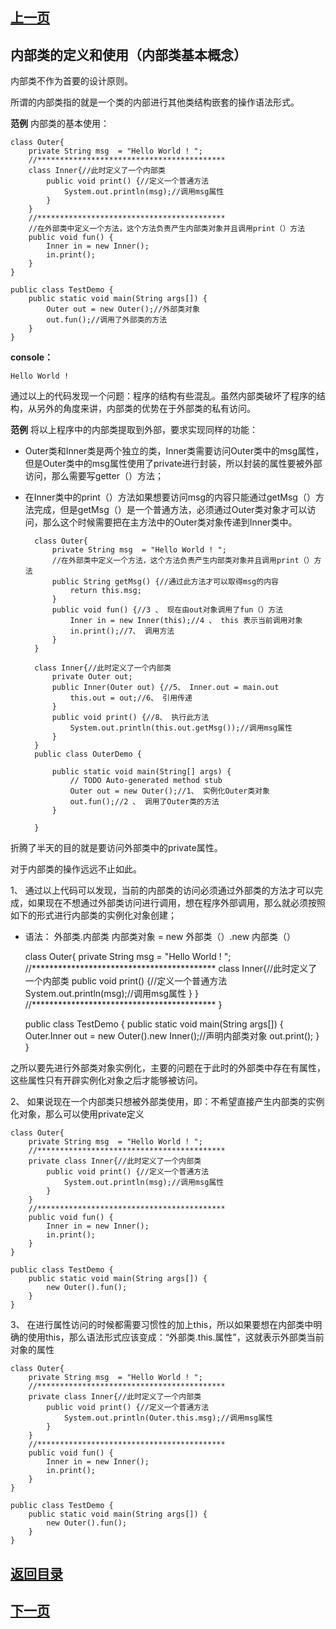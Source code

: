 ## [上一页](course49)

##  内部类的定义和使用（内部类基本概念）

内部类不作为首要的设计原则。


所谓的内部类指的就是一个类的内部进行其他类结构嵌套的操作语法形式。

**范例** 内部类的基本使用：

	class Outer{
		private String msg  = "Hello World ! ";
		//******************************************
		class Inner{//此时定义了一个内部类
			public void print() {//定义一个普通方法
				System.out.println(msg);//调用msg属性
			}
		}
		//******************************************
		//在外部类中定义一个方法，这个方法负责产生内部类对象并且调用print（）方法
		public void fun() {
			Inner in = new Inner();
			in.print();
		}
	}
	
	public class TestDemo {
		public static void main(String args[]) {
			Outer out = new Outer();//外部类对象
			out.fun();//调用了外部类的方法
		}
	}

**console：**

	Hello World ! 

通过以上的代码发现一个问题：程序的结构有些混乱。虽然内部类破坏了程序的结构，从另外的角度来讲，内部类的优势在于外部类的私有访问。

**范例** 将以上程序中的内部类提取到外部，要求实现同样的功能：

- Outer类和Inner类是两个独立的类，Inner类需要访问Outer类中的msg属性，但是Outer类中的msg属性使用了private进行封装，所以封装的属性要被外部访问，那么需要写getter（）方法；

- 在Inner类中的print（）方法如果想要访问msg的内容只能通过getMsg（）方法完成，但是getMsg（）是一个普通方法，必须通过Outer类对象才可以访问，那么这个时候需要把在主方法中的Outer类对象传递到Inner类中。

		class Outer{
			private String msg  = "Hello World ! ";
			//在外部类中定义一个方法，这个方法负责产生内部类对象并且调用print（）方法
			public String getMsg() {//通过此方法才可以取得msg的内容
				return this.msg;
			}
			public void fun() {//3 、 现在由out对象调用了fun（）方法
				Inner in = new Inner(this);//4 、 this 表示当前调用对象
				in.print();//7、 调用方法
			}
		}
		
		class Inner{//此时定义了一个内部类
			private Outer out;
			public Inner(Outer out) {//5、 Inner.out = main.out
				this.out = out;//6、 引用传递
			}
			public void print() {//8、 执行此方法
				System.out.println(this.out.getMsg());//调用msg属性
			}
		}
		public class OuterDemo {
		
			public static void main(String[] args) {
				// TODO Auto-generated method stub
				Outer out = new Outer();//1、 实例化Outer类对象
				out.fun();//2 、 调用了Outer类的方法
			}
		
		}

折腾了半天的目的就是要访问外部类中的private属性。

对于内部类的操作远远不止如此。

1、 通过以上代码可以发现，当前的内部类的访问必须通过外部类的方法才可以完成，如果现在不想通过外部类访问进行调用，想在程序外部调用，那么就必须按照如下的形式进行内部类的实例化对象创建；

- 语法： 外部类.内部类 内部类对象 = new 外部类（）.new 内部类（）

	class Outer{
		private String msg  = "Hello World ! ";
		//******************************************
		class Inner{//此时定义了一个内部类
			public void print() {//定义一个普通方法
				System.out.println(msg);//调用msg属性
			}
		}
		//******************************************
	}
	
	public class TestDemo {
		public static void main(String args[]) {
			Outer.Inner out = new Outer().new Inner();//声明内部类对象
			out.print();
		}
	}
 
之所以要先进行外部类对象实例化，主要的问题在于此时的外部类中存在有属性，这些属性只有开辟实例化对象之后才能够被访问。

2、 如果说现在一个内部类只想被外部类使用，即：不希望直接产生内部类的实例化对象，那么可以使用private定义

	class Outer{
		private String msg  = "Hello World ! ";
		//******************************************
		private class Inner{//此时定义了一个内部类
			public void print() {//定义一个普通方法
				System.out.println(msg);//调用msg属性
			}
		}
		//******************************************
		public void fun() {
			Inner in = new Inner();
			in.print();
		}
	}
	
	public class TestDemo {
		public static void main(String args[]) {
			new Outer().fun();
		}
	}

3、 在进行属性访问的时候都需要习惯性的加上this，所以如果要想在内部类中明确的使用this，那么语法形式应该变成：“外部类.this.属性”，这就表示外部类当前对象的属性
		
	class Outer{
		private String msg  = "Hello World ! ";
		//******************************************
		private class Inner{//此时定义了一个内部类
			public void print() {//定义一个普通方法
				System.out.println(Outer.this.msg);//调用msg属性
			}
		}
		//******************************************
		public void fun() {
			Inner in = new Inner();
			in.print();
		}
	}
	
	public class TestDemo {
		public static void main(String args[]) {
			new Outer().fun();
		}
	}

## [返回目录](https://wuchengcheng110120.github.io/learnJava)
## [下一页](course51)
